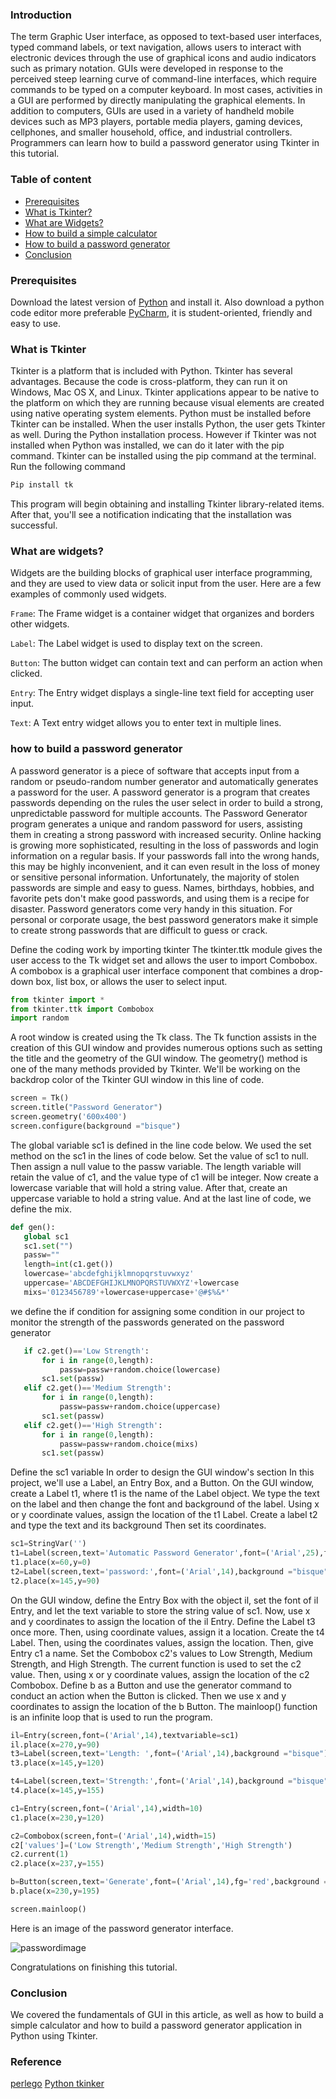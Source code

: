 
### Introduction
The term Graphic User interface, as opposed to text-based user interfaces, typed command labels, or text navigation, allows users to interact with electronic devices through the use of graphical icons and audio indicators such as primary notation. GUIs were developed in response to the perceived steep learning curve of command-line interfaces, which require commands to be typed on a computer keyboard.
In most cases, activities in a GUI are performed by directly manipulating the graphical elements. In addition to computers, GUIs are used in a variety of handheld mobile devices such as MP3 players, portable media players, gaming devices, cellphones, and smaller household, office, and industrial controllers.
Programmers can learn how to build a password generator using Tkinter in this tutorial.

### Table of content
- [Prerequisites](#prerequisites)
- [What is Tkinter?](#what-is-tkinter?)
- [What are Widgets?](#what-are-widgets?)
- [How to build a simple calculator](#how-to-build-a-simple-calculator)
- [How to build a password generator](#how-to-build-a-password-generator)
- [Conclusion](#conclusion)

### Prerequisites
Download the latest version of [Python](https://www.python.org/downloads/) and install it.
Also download a python code editor more preferable [PyCharm](https://www.jetbrains.com/pycharm/download/), it is student-oriented, friendly and easy to use.

### What is Tkinter
Tkinter is a platform that is included with Python. Tkinter has several advantages. Because the code is cross-platform, they can run it on Windows, Mac OS X, and Linux. Tkinter applications appear to be native to the platform on which they are running because visual elements are created using native operating system elements.
Python must be installed before Tkinter can be installed. When the user installs Python, the user gets Tkinter as well. During the Python installation process.
However if Tkinter was not  installed when Python was installed, we can do it later with the pip command.
Tkinter can be installed using the pip command at the terminal.
Run the following command 
```python
Pip install tk
```
This program will begin obtaining and installing Tkinter library-related items. After that, you'll see a notification indicating that the installation was successful.

### What are widgets?
Widgets are the building blocks of graphical user interface programming, and they are used to view data or solicit input from the user. Here are a few examples of commonly used widgets.

`Frame`: The Frame widget is a container widget that organizes and borders other widgets.

`Label`: The Label widget is used to display text on the screen.

`Button`: The button widget can contain text and can perform an action when clicked.

`Entry`: The Entry widget displays a single-line text field for accepting user input.

`Text`: A Text entry widget allows you to enter text in multiple lines.

### how to build a password generator
A  password generator is a piece of software that accepts input from a random or pseudo-random number generator and automatically generates  a password for the user.
A password generator is a program that creates passwords depending on the rules the user select in order to build a strong, unpredictable password for multiple accounts. The Password Generator program generates a unique and random password for users, assisting them in creating a strong password with increased security.
Online hacking is growing more sophisticated, resulting in the loss of passwords and login information on a regular basis. If your passwords fall into the wrong hands, this may be highly inconvenient, and it can even result in the loss of money or sensitive personal information.
Unfortunately, the majority of stolen passwords are simple and easy to guess. Names, birthdays, hobbies, and favorite pets don't make good passwords, and using them is a recipe for disaster.
Password generators come very handy in this situation.
For personal or corporate usage, the best password generators make it simple to create strong passwords that are difficult to guess or crack.

Define the coding work by importing tkinter
The tkinter.ttk module gives the user access to the Tk widget set and allows the user to import Combobox. 
A combobox is a graphical user interface component that combines a drop-down box, list box, or allows the user to select input.

```Python
from tkinter import *
from tkinter.ttk import Combobox
import random
```

A root window is created using the Tk class.
The Tk function assists in the creation of this GUI window and provides numerous options such as setting the title and the geometry of the GUI window.
The geometry() method is one of the many methods provided by Tkinter.
We'll be working on the backdrop color of the Tkinter GUI window in this line of code.

```Python
screen = Tk()
screen.title("Password Generator")
screen.geometry('600x400')
screen.configure(background ="bisque")
``` 

The global variable sc1 is defined in the line code below.
We used the set method on the sc1 in the lines of code below.
Set the value of sc1 to null. Then assign a null value to the passw variable. 
The length variable will retain the value of c1, and the value type of c1 will be integer. 
Now create a lowercase variable that will hold a string value. 
After that, create an uppercase variable to hold a string value.
And at the last line of code, we define the mix.

```Python
def gen():
   global sc1
   sc1.set("")
   passw=""
   length=int(c1.get())
   lowercase='abcdefghijklmnopqrstuvwxyz'
   uppercase='ABCDEFGHIJKLMNOPQRSTUVWXYZ'+lowercase
   mixs='0123456789'+lowercase+uppercase+'@#$%&*'
   ```
   
we define the if condition for assigning some condition in our project to monitor the strength of the passwords  generated on the password generator

```Python
   if c2.get()=='Low Strength':
       for i in range(0,length):
           passw=passw+random.choice(lowercase)
       sc1.set(passw)
   elif c2.get()=='Medium Strength':
       for i in range(0,length):
           passw=passw+random.choice(uppercase)
       sc1.set(passw)
   elif c2.get()=='High Strength':
       for i in range(0,length):
           passw=passw+random.choice(mixs)
       sc1.set(passw)
```

Define the sc1 variable
In order to design the GUI window's section In this project, we'll use a Label, an Entry Box, and a Button.
On the GUI window, create a Label t1, where t1 is the name of the Label object.
We type the text on the label and then change the font and background of the label.
Using x or y coordinate values, assign the location of the t1 Label.
Create a label t2  and type the text and its background
Then set its coordinates.

```Python
sc1=StringVar('')
t1=Label(screen,text='Automatic Password Generator',font=('Arial',25),fg='red',background ="bisque")
t1.place(x=60,y=0)
t2=Label(screen,text='password:',font=('Arial',14),background ="bisque")
t2.place(x=145,y=90)
```

On the GUI window, define the Entry Box with the object il, set the font of il Entry, and let the text variable to store the string value of sc1. 
Now, use x and y coordinates to assign the location of the il Entry.
Define the Label t3 once more. Then, using coordinate values, assign it a location.
Create the t4 Label. Then, using the coordinates values, assign the location. Then, give Entry c1 a name.
Set the Combobox c2's values to Low Strength, Medium Strength, and High Strength.
The current function is used to set the c2 value.
Then, using x or y coordinate values, assign the location of the c2 Combobox.
Define b as a Button and use the generator command to conduct an action when the Button is clicked. 
Then we use x and y coordinates to assign the location of the b Button.
The mainloop() function is an infinite loop that is used to run the program.

```Python
il=Entry(screen,font=('Arial',14),textvariable=sc1)
il.place(x=270,y=90)
t3=Label(screen,text='Length: ',font=('Arial',14),background ="bisque")
t3.place(x=145,y=120)

t4=Label(screen,text='Strength:',font=('Arial',14),background ="bisque")
t4.place(x=145,y=155)

c1=Entry(screen,font=('Arial',14),width=10)
c1.place(x=230,y=120)

c2=Combobox(screen,font=('Arial',14),width=15)
c2['values']=('Low Strength','Medium Strength','High Strength')
c2.current(1)
c2.place(x=237,y=155)

b=Button(screen,text='Generate',font=('Arial',14),fg='red',background ="white",command=gen)
b.place(x=230,y=195)

screen.mainloop()
```

Here is an image of the password generator interface.


![passwordimage](/engineering-education/introduction-to-gui-using-tkinter-in-python/password.png)

Congratulations on finishing this tutorial.

### Conclusion

We covered the fundamentals of GUI in this article, as well as how to build a simple calculator and how to build a password generator application in Python using Tkinter.

### Reference

[perlego](https://www.perlego.com/book/721869/python-gui-programming-with-tkinter-pdf)
[Python tkinker](https://medium.com/analytics-vidhya/python-tkinter-as-a-java-application-36536176fe83)



 



